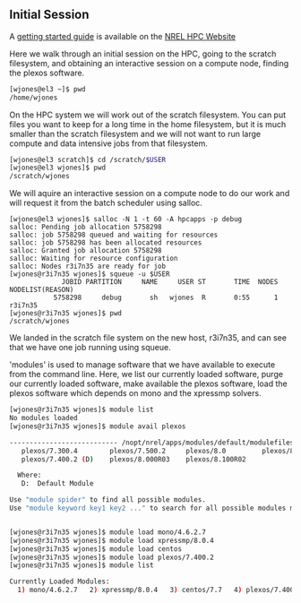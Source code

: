 ## Initial Session

A [getting started guide](https://www.nrel.gov/hpc/eagle-user-basics.html) is available on the [NREL HPC Website](https://www.nrel.gov/hpc)

Here we walk through an initial session on the HPC, going to the scratch filesystem, and obtaining an interactive session on a compute node, finding the plexos software.

```bash
[wjones@el3 ~]$ pwd
/home/wjones
```
On the HPC system we will work out of the scratch filesystem.  You can put files you want to keep for a long time in the home filesystem, but it is much smaller than the scratch filesystem and we will not want to run large compute and data intensive jobs from that filesystem.

```bash
[wjones@el3 scratch]$ cd /scratch/$USER
[wjones@el3 wjones]$ pwd
/scratch/wjones
```

We will aquire an interactive session on a compute node to do our work and will request it from the batch scheduler using salloc.
```
[wjones@el3 wjones]$ salloc -N 1 -t 60 -A hpcapps -p debug
salloc: Pending job allocation 5758298
salloc: job 5758298 queued and waiting for resources
salloc: job 5758298 has been allocated resources
salloc: Granted job allocation 5758298
salloc: Waiting for resource configuration
salloc: Nodes r3i7n35 are ready for job
[wjones@r3i7n35 wjones]$ squeue -u $USER
             JOBID PARTITION     NAME     USER ST       TIME  NODES NODELIST(REASON)
           5758298     debug       sh   wjones  R       0:55      1 r3i7n35
[wjones@r3i7n35 wjones]$ pwd
/scratch/wjones
```
We landed in the scratch file system on the new host, r3i7n35, and can see that we have one job running using squeue.

'modules' is used to manage software that we have available to execute from the command line.  Here, we
list our currently loaded software,
purge our currently loaded software,
make available the plexos software,
load the plexos software which depends on mono and the xpressmp solvers.

```bash
[wjones@r3i7n35 wjones]$ module list
No modules loaded
[wjones@r3i7n35 wjones]$ module avail plexos

--------------------------- /nopt/nrel/apps/modules/default/modulefiles ----------------------------
   plexos/7.300.4        plexos/7.500.2     plexos/8.0         plexos/8.200R01
   plexos/7.400.2 (D)    plexos/8.000R03    plexos/8.100R02

  Where:
   D:  Default Module

Use "module spider" to find all possible modules.
Use "module keyword key1 key2 ..." to search for all possible modules matching any of the "keys".


[wjones@r3i7n35 wjones]$ module load mono/4.6.2.7
[wjones@r3i7n35 wjones]$ module load xpressmp/8.0.4
[wjones@r3i7n35 wjones]$ module load centos
[wjones@r3i7n35 wjones]$ module load plexos/7.400.2
[wjones@r3i7n35 wjones]$ module list

Currently Loaded Modules:
  1) mono/4.6.2.7   2) xpressmp/8.0.4   3) centos/7.7   4) plexos/7.400.2



```
